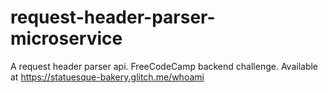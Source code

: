 # request-header-parser-microservice
A request header parser api. FreeCodeCamp backend challenge. Available at https://statuesque-bakery.glitch.me/whoami
